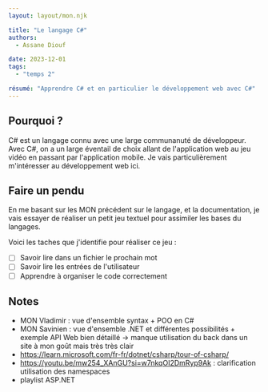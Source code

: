```yaml
---
layout: layout/mon.njk

title: "Le langage C#"
authors:
  - Assane Diouf

date: 2023-12-01
tags: 
  - "temps 2"

résumé: "Apprendre C# et en particulier le développement web avec C#"
---
```


## Pourquoi ?
C# est un langage connu avec une large communanuté de développeur. Avec C#, on a un large éventail de choix allant de l'application web au jeu vidéo en passant par l'application mobile.
Je vais particulièrement m'intéresser au développement web ici.

## Faire un pendu
En me basant sur les MON précédent sur le langage, et la documentation, je vais essayer de réaliser un petit jeu textuel pour assimiler les bases du langages.

Voici les taches que j'identifie pour réaliser ce jeu :
- [ ] Savoir lire dans un fichier le prochain mot
- [ ] Savoir lire les entrées de l'utilisateur
- [ ] Apprendre à organiser le code correctement

## Notes
- MON Vladimir : vue d'ensemble syntax + POO en C#
- MON Savinien : vue d'ensemble .NET et différentes possibilités + exemple API Web bien détaillé -> manque utilisation du back dans un site à mon goût mais très très clair
- https://learn.microsoft.com/fr-fr/dotnet/csharp/tour-of-csharp/
- https://youtu.be/mw254_XAnGU?si=w7nkqOI2DmRyp9Ak : clarification utilisation des namespaces
- playlist ASP.NET
